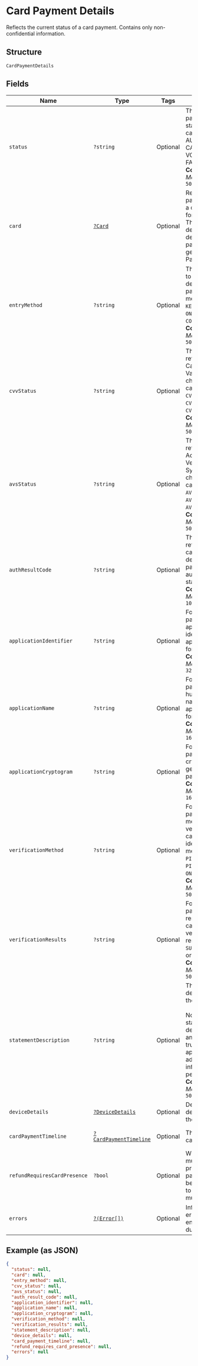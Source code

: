 
# Card Payment Details

Reflects the current status of a card payment. Contains only non-confidential information.

## Structure

`CardPaymentDetails`

## Fields

| Name | Type | Tags | Description | Getter | Setter |
|  --- | --- | --- | --- | --- | --- |
| `status` | `?string` | Optional | The card payment's current state. The state can be AUTHORIZED, CAPTURED, VOIDED, or<br>FAILED.<br>**Constraints**: *Maximum Length*: `50` | getStatus(): ?string | setStatus(?string status): void |
| `card` | [`?Card`](../../doc/models/card.md) | Optional | Represents the payment details of a card to be used for payments. These<br>details are determined by the payment token generated by Web Payments SDK. | getCard(): ?Card | setCard(?Card card): void |
| `entryMethod` | `?string` | Optional | The method used to enter the card's details for the payment. The method can be<br>`KEYED`, `SWIPED`, `EMV`, `ON_FILE`, or `CONTACTLESS`.<br>**Constraints**: *Maximum Length*: `50` | getEntryMethod(): ?string | setEntryMethod(?string entryMethod): void |
| `cvvStatus` | `?string` | Optional | The status code returned from the Card Verification Value (CVV) check. The code can be<br>`CVV_ACCEPTED`, `CVV_REJECTED`, or `CVV_NOT_CHECKED`.<br>**Constraints**: *Maximum Length*: `50` | getCvvStatus(): ?string | setCvvStatus(?string cvvStatus): void |
| `avsStatus` | `?string` | Optional | The status code returned from the Address Verification System (AVS) check. The code can be<br>`AVS_ACCEPTED`, `AVS_REJECTED`, or `AVS_NOT_CHECKED`.<br>**Constraints**: *Maximum Length*: `50` | getAvsStatus(): ?string | setAvsStatus(?string avsStatus): void |
| `authResultCode` | `?string` | Optional | The status code returned by the card issuer that describes the payment's<br>authorization status.<br>**Constraints**: *Maximum Length*: `10` | getAuthResultCode(): ?string | setAuthResultCode(?string authResultCode): void |
| `applicationIdentifier` | `?string` | Optional | For EMV payments, the application ID identifies the EMV application used for the payment.<br>**Constraints**: *Maximum Length*: `32` | getApplicationIdentifier(): ?string | setApplicationIdentifier(?string applicationIdentifier): void |
| `applicationName` | `?string` | Optional | For EMV payments, the human-readable name of the EMV application used for the payment.<br>**Constraints**: *Maximum Length*: `16` | getApplicationName(): ?string | setApplicationName(?string applicationName): void |
| `applicationCryptogram` | `?string` | Optional | For EMV payments, the cryptogram generated for the payment.<br>**Constraints**: *Maximum Length*: `16` | getApplicationCryptogram(): ?string | setApplicationCryptogram(?string applicationCryptogram): void |
| `verificationMethod` | `?string` | Optional | For EMV payments, the method used to verify the cardholder's identity. The method can be<br>`PIN`, `SIGNATURE`, `PIN_AND_SIGNATURE`, `ON_DEVICE`, or `NONE`.<br>**Constraints**: *Maximum Length*: `50` | getVerificationMethod(): ?string | setVerificationMethod(?string verificationMethod): void |
| `verificationResults` | `?string` | Optional | For EMV payments, the results of the cardholder verification. The result can be<br>`SUCCESS`, `FAILURE`, or `UNKNOWN`.<br>**Constraints**: *Maximum Length*: `50` | getVerificationResults(): ?string | setVerificationResults(?string verificationResults): void |
| `statementDescription` | `?string` | Optional | The statement description sent to the card networks.<br><br>Note: The actual statement description varies and is likely to be truncated and appended with<br>additional information on a per issuer basis.<br>**Constraints**: *Maximum Length*: `50` | getStatementDescription(): ?string | setStatementDescription(?string statementDescription): void |
| `deviceDetails` | [`?DeviceDetails`](../../doc/models/device-details.md) | Optional | Details about the device that took the payment. | getDeviceDetails(): ?DeviceDetails | setDeviceDetails(?DeviceDetails deviceDetails): void |
| `cardPaymentTimeline` | [`?CardPaymentTimeline`](../../doc/models/card-payment-timeline.md) | Optional | The timeline for card payments. | getCardPaymentTimeline(): ?CardPaymentTimeline | setCardPaymentTimeline(?CardPaymentTimeline cardPaymentTimeline): void |
| `refundRequiresCardPresence` | `?bool` | Optional | Whether the card must be physically present for the payment to<br>be refunded.  If set to `true`, the card must be present. | getRefundRequiresCardPresence(): ?bool | setRefundRequiresCardPresence(?bool refundRequiresCardPresence): void |
| `errors` | [`?(Error[])`](../../doc/models/error.md) | Optional | Information about errors encountered during the request. | getErrors(): ?array | setErrors(?array errors): void |

## Example (as JSON)

```json
{
  "status": null,
  "card": null,
  "entry_method": null,
  "cvv_status": null,
  "avs_status": null,
  "auth_result_code": null,
  "application_identifier": null,
  "application_name": null,
  "application_cryptogram": null,
  "verification_method": null,
  "verification_results": null,
  "statement_description": null,
  "device_details": null,
  "card_payment_timeline": null,
  "refund_requires_card_presence": null,
  "errors": null
}
```

